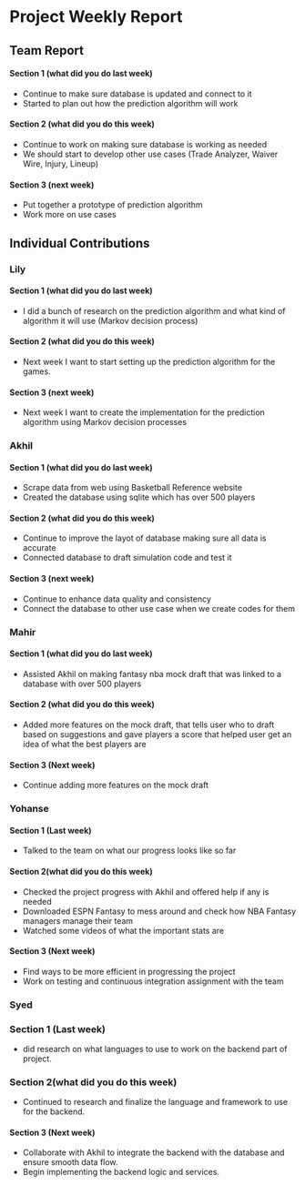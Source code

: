 # Project Weekly Report
## Team Report
#### Section 1 (what did you do last week)
* Continue to make sure database is updated and connect to it
* Started to plan out how the prediction algorithm will work
#### Section 2 (what did you do this week)
* Continue to work on making sure database is working as needed
* We should start to develop other use cases (Trade Analyzer, Waiver Wire, Injury, Lineup)
#### Section 3 (next week)
* Put together a prototype of prediction algorithm
* Work more on use cases
## Individual Contributions
### Lily
#### Section 1 (what did you do last week)
* I did a bunch of research on the prediction algorithm and what kind of algorithm it will use (Markov decision process)
#### Section 2 (what did you do this week)
* Next week I want to start setting up the prediction algorithm for the games.
#### Section 3 (next week)
* Next week I want to create the implementation for the prediction algorithm using Markov decision processes
### Akhil
#### Section 1 (what did you do last week)
* Scrape data from web using Basketball Reference website
* Created the database using sqlite which has over 500 players 
#### Section 2 (what did you do this week)
* Continue to improve the layot of database making sure all data is accurate
* Connected database to draft simulation code and test it
#### Section 3 (next week)
* Continue to enhance data quality and consistency
* Connect the database to other use case when we create codes for them
### Mahir
#### Section 1 (what did you do last week) 
* Assisted Akhil on making fantasy nba mock draft that was linked to a database with over 500 players
#### Section 2 (what did you do this week) 
* Added more features on the mock draft, that tells user who to draft based on suggestions and gave players a score that helped user get an idea of what the best players are  
#### Section 3 (Next week)
* Continue adding more features on the mock draft
### Yohanse
#### Section 1 (Last week)
* Talked to the team on what our progress looks like so far
#### Section 2(what did you do this week)
* Checked the project progress with Akhil and offered help if any is needed
* Downloaded ESPN Fantasy to mess around and check how NBA Fantasy managers manage their team
* Watched some videos of what the important stats are
#### Section 3 (Next week)
* Find ways to be more efficient in progressing the project
* Work on testing and continuous integration assignment with the team
### Syed 
### Section 1 (Last week)
* did research on what languages to use to work on the backend part of project.
### Section 2(what did you do this week)
* Continued to research and finalize the language and framework to use for the backend.
#### Section 3 (Next week)
* Collaborate with Akhil to integrate the backend with the database and ensure smooth data flow.
* Begin implementing the backend logic and services.
